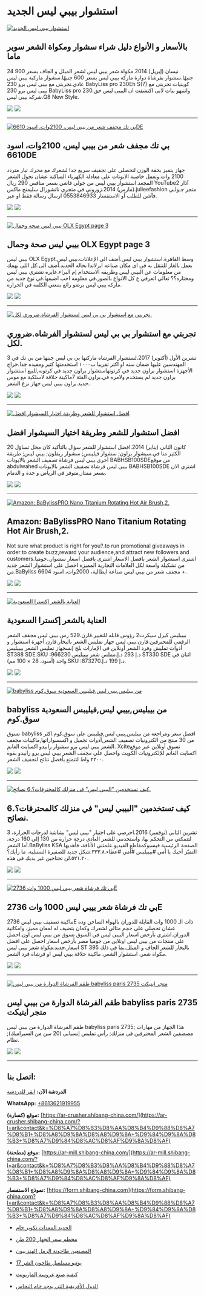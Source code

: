 # استشوار بيبي ليس الجديد

<a href="https://swt.shibang-china.com/?l=ar&img&k=%D8%A7%D8%B3%D8%AA%D8%B4%D9%88%D8%A7%D8%B1+%D8%A8%D9%8A%D8%A8%D9%8A+%D9%84%D9%8A%D8%B3+%D8%A7%D9%84%D8%AC%D8%AF%D9%8A%D8%AF" target="_blank">![استشوار بيبي ليس الجديد](http://static.shibang-china.com/all-800x300/977.jpg)</a>

## باﻷسعار و اﻷنواع دليل شراء سشوار ومكواة الشعر سوبر ماما
24 نيسان (إبريل) 2014.مكواة شعر بيبي ليس لشعر المبلل و الجاف بسعر 900 جنيهًا.سشوار بفرشاة دوارة ماركة بيبي ليس بسعر 600 جنيهًا.سشوار ماركبة بيبي ليس عادي.تجربتى مع بيبى ليس برو 230 BabyLiss pro 230Eh S(7) كويتيات تجربتى مع بيبى ليس برو 230 BabyLiss pro 230.وانتبهو بنات لانى اكتشفت ان البيبى ليس حق شركه بيبى ليس.Q8 New Style.


<a href="https://whatsapp.shibangsoft.com/WhatsApp.php" target="_blank" title="WhatsApp">![](http://static.shibang-china.com/icon/whatsapp.png)</a> <a href="https://swt.shibang-china.com/?l=ar&icon&k=%D8%A7%D8%B3%D8%AA%D8%B4%D9%88%D8%A7%D8%B1+%D8%A8%D9%8A%D8%A8%D9%8A+%D9%84%D9%8A%D8%B3+%D8%A7%D9%84%D8%AC%D8%AF%D9%8A%D8%AF" target="_blank">![](http://static.shibang-china.com/icon/chat-ar.png)</a>

---

<a href="https://swt.shibang-china.com/?l=ar&img&k=%D8%A7%D8%B3%D8%AA%D8%B4%D9%88%D8%A7%D8%B1+%D8%A8%D9%8A%D8%A8%D9%8A+%D9%84%D9%8A%D8%B3+%D8%A7%D9%84%D8%AC%D8%AF%D9%8A%D8%AF" target="_blank">![بي تك مجفف شعر من بيبي ليس، 2100وات، اسود 6610DE](http://static.shibang-china.com/all-800x300/85.jpg)</a>

## بي تك مجفف شعر من بيبي ليس، 2100وات، اسود 6610DE
جهاز يتميز بخفة الوزن لتحصلي علي تجفيف سريع جدا لشعرك مع محرك تيار متردد 2100 وات.وتعمل خاصية الايونات علي معادلة الكهرباء الساكنة عشان تحول الشعر المجعد.استشوار بيبي ليس من جولي فاشن بسعر منافس 290 ريال YouTube2 آذار (مارس) 2014.زوروني في متجري ناتشورال سليمنج ماكس.julieefashion متجر جـولـي فآشن للطلب أو الاستفسار 0553846933 ارسال رسالة فقط او عبر.


<a href="https://whatsapp.shibangsoft.com/WhatsApp.php" target="_blank" title="WhatsApp">![](http://static.shibang-china.com/icon/whatsapp.png)</a> <a href="https://swt.shibang-china.com/?l=ar&icon&k=%D8%A7%D8%B3%D8%AA%D8%B4%D9%88%D8%A7%D8%B1+%D8%A8%D9%8A%D8%A8%D9%8A+%D9%84%D9%8A%D8%B3+%D8%A7%D9%84%D8%AC%D8%AF%D9%8A%D8%AF" target="_blank">![](http://static.shibang-china.com/icon/chat-ar.png)</a>

---

<a href="https://swt.shibang-china.com/?l=ar&img&k=%D8%A7%D8%B3%D8%AA%D8%B4%D9%88%D8%A7%D8%B1+%D8%A8%D9%8A%D8%A8%D9%8A+%D9%84%D9%8A%D8%B3+%D8%A7%D9%84%D8%AC%D8%AF%D9%8A%D8%AF" target="_blank">![بيبي ليس صحة وجمال OLX Egypt page 3](http://static.shibang-china.com/all-800x300/86.jpg)</a>

## بيبي ليس صحة وجمال OLX Egypt page 3
بيبي ليس OLX Egypt.وسط القاهرة.استشوار بيبي ليس.أضف الى الإعلانات.بيبي ليس يعمل بالغاز للتنقل به في اى مكان صناعه ايرلاندا بحاله الجديد.أضف الى.كل اللي يهمك من معلومات عن البيبي ليس وطريقه الاستخدام إم البراء.عايزه تشتري بيبي ليس ومحتاره؟؟ تعالي اتعرفي ع كل الانواع بالصور.في معلومه احب اضيفها.في نوع جديد من ماركه بيبي ليس برضو رائع بمعني الكلمه في الحراره.


<a href="https://whatsapp.shibangsoft.com/WhatsApp.php" target="_blank" title="WhatsApp">![](http://static.shibang-china.com/icon/whatsapp.png)</a> <a href="https://swt.shibang-china.com/?l=ar&icon&k=%D8%A7%D8%B3%D8%AA%D8%B4%D9%88%D8%A7%D8%B1+%D8%A8%D9%8A%D8%A8%D9%8A+%D9%84%D9%8A%D8%B3+%D8%A7%D9%84%D8%AC%D8%AF%D9%8A%D8%AF" target="_blank">![](http://static.shibang-china.com/icon/chat-ar.png)</a>

---

<a href="https://swt.shibang-china.com/?l=ar&img&k=%D8%A7%D8%B3%D8%AA%D8%B4%D9%88%D8%A7%D8%B1+%D8%A8%D9%8A%D8%A8%D9%8A+%D9%84%D9%8A%D8%B3+%D8%A7%D9%84%D8%AC%D8%AF%D9%8A%D8%AF" target="_blank">![تجربتي مع استشوار بي بي ليس لستشوار الفرشاه.ضروري لكل.](http://static.shibang-china.com/all-800x300/22.jpg)</a>

## تجربتي مع استشوار بي بي ليس لستشوار الفرشاه.ضروري لكل.
3 تشرين الأول (أكتوبر) 2017.لستشوار الفرشاه ماركتها بي بي ليس جبتها من بي تك في المهندسين عليها ضمان سنه او اكتر تقريبا ب١٠٠٠ استخدمتها كتير ومفيده جدا.حراج الأجهزة استشوار براون جديد في كرتونهاستشوار براون جديد في كرتونه,للبيع استشوار براون جديد لم يستخدم ولامره في.براون الفئة 7ماكينة حلاقة لاسلكية مع موس جديد.براون بيبي ليس جهاز نزع الشعر.


<a href="https://whatsapp.shibangsoft.com/WhatsApp.php" target="_blank" title="WhatsApp">![](http://static.shibang-china.com/icon/whatsapp.png)</a> <a href="https://swt.shibang-china.com/?l=ar&icon&k=%D8%A7%D8%B3%D8%AA%D8%B4%D9%88%D8%A7%D8%B1+%D8%A8%D9%8A%D8%A8%D9%8A+%D9%84%D9%8A%D8%B3+%D8%A7%D9%84%D8%AC%D8%AF%D9%8A%D8%AF" target="_blank">![](http://static.shibang-china.com/icon/chat-ar.png)</a>

---

<a href="https://swt.shibang-china.com/?l=ar&img&k=%D8%A7%D8%B3%D8%AA%D8%B4%D9%88%D8%A7%D8%B1+%D8%A8%D9%8A%D8%A8%D9%8A+%D9%84%D9%8A%D8%B3+%D8%A7%D9%84%D8%AC%D8%AF%D9%8A%D8%AF" target="_blank">![افضل استشوار للشعر وطريقة اختيار السيشوار افضل](http://static.shibang-china.com/all-800x300/1078.jpg)</a>

## افضل استشوار للشعر وطريقة اختيار السيشوار افضل
20 كانون الثاني (يناير) 2014.افضل استشوار للشعر سؤال بالتأكيد كان محل تساؤل الكثير منا في.سيشوار براون; سشوار فيليبس; سشوار ريفلون; بيبي ليس; طريقة أخرى.بيبي ليس فرشاة تصفيف الشعر بالايونات BABHSB100SDEمن موقع abdulwahed بيبي ليس فرشاة تصفيف الشعر بالايونات BABHSB100SDE اشتري الان بسعر ممتاز,متوفر في الرياض و جدة و الدمام.


<a href="https://whatsapp.shibangsoft.com/WhatsApp.php" target="_blank" title="WhatsApp">![](http://static.shibang-china.com/icon/whatsapp.png)</a> <a href="https://swt.shibang-china.com/?l=ar&icon&k=%D8%A7%D8%B3%D8%AA%D8%B4%D9%88%D8%A7%D8%B1+%D8%A8%D9%8A%D8%A8%D9%8A+%D9%84%D9%8A%D8%B3+%D8%A7%D9%84%D8%AC%D8%AF%D9%8A%D8%AF" target="_blank">![](http://static.shibang-china.com/icon/chat-ar.png)</a>

---

<a href="https://swt.shibang-china.com/?l=ar&img&k=%D8%A7%D8%B3%D8%AA%D8%B4%D9%88%D8%A7%D8%B1+%D8%A8%D9%8A%D8%A8%D9%8A+%D9%84%D9%8A%D8%B3+%D8%A7%D9%84%D8%AC%D8%AF%D9%8A%D8%AF" target="_blank">![Amazon: BaBylissPRO Nano Titanium Rotating Hot Air Brush,2.](http://static.shibang-china.com/all-800x300/606.jpg)</a>

## Amazon: BaBylissPRO Nano Titanium Rotating Hot Air Brush,2.
Not sure what product is right for you?.to run promotional giveaways in order to create buzz,reward your audience,and attract new followers and customers.اشترى استشوار الشعر بافضل الاسعار اشترى بافضل اسعار سشوار..جوميا من تشكيلة واسعة لكل العلامات التجارية المميزة احصل علي استشوار الشعر جديد من.BaByliss مجفف شعر من بيبي ليس صناعة ايطالية، 2000وات، اسود 6604 +.


<a href="https://whatsapp.shibangsoft.com/WhatsApp.php" target="_blank" title="WhatsApp">![](http://static.shibang-china.com/icon/whatsapp.png)</a> <a href="https://swt.shibang-china.com/?l=ar&icon&k=%D8%A7%D8%B3%D8%AA%D8%B4%D9%88%D8%A7%D8%B1+%D8%A8%D9%8A%D8%A8%D9%8A+%D9%84%D9%8A%D8%B3+%D8%A7%D9%84%D8%AC%D8%AF%D9%8A%D8%AF" target="_blank">![](http://static.shibang-china.com/icon/chat-ar.png)</a>

---

<a href="https://swt.shibang-china.com/?l=ar&img&k=%D8%A7%D8%B3%D8%AA%D8%B4%D9%88%D8%A7%D8%B1+%D8%A8%D9%8A%D8%A8%D9%8A+%D9%84%D9%8A%D8%B3+%D8%A7%D9%84%D8%AC%D8%AF%D9%8A%D8%AF" target="_blank">![العناية بالشعر إكسترا السعودية](http://static.shibang-china.com/all-800x300/1085.jpg)</a>

## العناية بالشعر إكسترا السعودية
بيبيليس كيرل سيكرت2 رؤوس قابله للتغيير.قارن.529 رس.بيبي ليس مجفف الشعر الرقمي للمحترفين.قارن.بيبي ليس جهاز تمليس الشعر بالبخار.قارن.أجهزة استشوار و أدوات تمليش وفرد الشعر أونلاين في الإمارات بلج إنسجهاز تمليس الشعر بيبيليس ST388 SDE.SKU :966230.د.إ 293 د.إ.مملس شعر بيبيليس ST330 SDE اثنان في واحد (أسود، 28 × 100 مم).SKU :873270.د.إ 199 د.إ.


<a href="https://whatsapp.shibangsoft.com/WhatsApp.php" target="_blank" title="WhatsApp">![](http://static.shibang-china.com/icon/whatsapp.png)</a> <a href="https://swt.shibang-china.com/?l=ar&icon&k=%D8%A7%D8%B3%D8%AA%D8%B4%D9%88%D8%A7%D8%B1+%D8%A8%D9%8A%D8%A8%D9%8A+%D9%84%D9%8A%D8%B3+%D8%A7%D9%84%D8%AC%D8%AF%D9%8A%D8%AF" target="_blank">![](http://static.shibang-china.com/icon/chat-ar.png)</a>

---

<a href="https://swt.shibang-china.com/?l=ar&img&k=%D8%A7%D8%B3%D8%AA%D8%B4%D9%88%D8%A7%D8%B1+%D8%A8%D9%8A%D8%A8%D9%8A+%D9%84%D9%8A%D8%B3+%D8%A7%D9%84%D8%AC%D8%AF%D9%8A%D8%AF" target="_blank">![babyliss من بيبليس,بيبي ليس,فيليبس السعودية سوق.كوم](http://static.shibang-china.com/all-800x300/950.jpg)</a>

## babyliss من بيبليس,بيبي ليس,فيليبس السعودية سوق.كوم
تسوق babyliss افضل سعر ومراجعة من بيبليس,بيبي ليس,فيليبس على سوق.كوم.اكثر من 30 منتج من الكترونيات تصفيف الشعر,أدوات تجميل و اكسسواراتها,ماكينات.مجفف الشعر بيبي ليس برو سشوار رابيدو اكسايت الغانم. Xciteتسوق أونلاين عبر موقع اكسايت الغانم للإلكترونيات الكويت واحصل على مجفف الشعر بيبي ليس برو رابيدو بقوة ٢٢٠٠ واط لتتمتع بأفضل نتائج لتجفيف الشعر.


<a href="https://whatsapp.shibangsoft.com/WhatsApp.php" target="_blank" title="WhatsApp">![](http://static.shibang-china.com/icon/whatsapp.png)</a> <a href="https://swt.shibang-china.com/?l=ar&icon&k=%D8%A7%D8%B3%D8%AA%D8%B4%D9%88%D8%A7%D8%B1+%D8%A8%D9%8A%D8%A8%D9%8A+%D9%84%D9%8A%D8%B3+%D8%A7%D9%84%D8%AC%D8%AF%D9%8A%D8%AF" target="_blank">![](http://static.shibang-china.com/icon/chat-ar.png)</a>

---

<a href="https://swt.shibang-china.com/?l=ar&img&k=%D8%A7%D8%B3%D8%AA%D8%B4%D9%88%D8%A7%D8%B1+%D8%A8%D9%8A%D8%A8%D9%8A+%D9%84%D9%8A%D8%B3+%D8%A7%D9%84%D8%AC%D8%AF%D9%8A%D8%AF" target="_blank">![كيف تستخدمين "البيبي ليس" في منزلك كالمحترفات؟.6 نصائح.](http://static.shibang-china.com/all-800x300/440.jpg)</a>

## كيف تستخدمين "البيبي ليس" في منزلك كالمحترفات؟.6 نصائح.
3 تشرين الثاني (نوفمبر) 2016.احرصي على اختيار "بيبي ليس" بشاشة لدرجات الحرارة، لتتمكني من التحكم بها، واستخدمي للشعر العادي درجة حرارة من 130 إلى 160 درجة، أما الشعر.BaByliss KSA الصفحة الرئيسية فيسبوكمقاطع الفيديو.علمتني الأناقة، فأهديها التميّز أحبك يا أمي #بيبيليس #أمي #عطاء.٣٣٣.٨.شكل جديد للضفيرة السنبلية، ما رأيك؟ ٥٢١.٢٠.لن تحتاجين غير يديكِ في هذه.


<a href="https://whatsapp.shibangsoft.com/WhatsApp.php" target="_blank" title="WhatsApp">![](http://static.shibang-china.com/icon/whatsapp.png)</a> <a href="https://swt.shibang-china.com/?l=ar&icon&k=%D8%A7%D8%B3%D8%AA%D8%B4%D9%88%D8%A7%D8%B1+%D8%A8%D9%8A%D8%A8%D9%8A+%D9%84%D9%8A%D8%B3+%D8%A7%D9%84%D8%AC%D8%AF%D9%8A%D8%AF" target="_blank">![](http://static.shibang-china.com/icon/chat-ar.png)</a>

---

<a href="https://swt.shibang-china.com/?l=ar&img&k=%D8%A7%D8%B3%D8%AA%D8%B4%D9%88%D8%A7%D8%B1+%D8%A8%D9%8A%D8%A8%D9%8A+%D9%84%D9%8A%D8%B3+%D8%A7%D9%84%D8%AC%D8%AF%D9%8A%D8%AF" target="_blank">![بي تك فرشاة شعر بيبي ليس 1000 وات 2736E](http://static.shibang-china.com/all-800x300/1482.jpg)</a>

## بي تك فرشاة شعر بيبي ليس 1000 وات 2736E
ماكينة تصفيف بيبي ليس 2736E ذات الـ 1000 وات القابلة للدوران بالهواء الساخن وده عشان تحصلي على حجم مثالي لشعرك وكمان بتضيف له لمعان مميز، وامكانية الدوران.اشتري بأرخص اسعار البيبى ليس في السوق تسوق من بيبي ليس اون.احصل علي منتجات من بيبي ليس اونلاين من جوميا مصر بأرخص اسعار احصل علي افضل اسعار.جديد.مكواة شعر بيبي ليس ST 395 بالبخار للشعر الجاف و المبلل.بما في ذلك مكواة شعر، استشوار الشعر، ماكينة حلاقة بيبي ليس او فرشاة فرد الشعر.


<a href="https://whatsapp.shibangsoft.com/WhatsApp.php" target="_blank" title="WhatsApp">![](http://static.shibang-china.com/icon/whatsapp.png)</a> <a href="https://swt.shibang-china.com/?l=ar&icon&k=%D8%A7%D8%B3%D8%AA%D8%B4%D9%88%D8%A7%D8%B1+%D8%A8%D9%8A%D8%A8%D9%8A+%D9%84%D9%8A%D8%B3+%D8%A7%D9%84%D8%AC%D8%AF%D9%8A%D8%AF" target="_blank">![](http://static.shibang-china.com/icon/chat-ar.png)</a>

---

<a href="https://swt.shibang-china.com/?l=ar&img&k=%D8%A7%D8%B3%D8%AA%D8%B4%D9%88%D8%A7%D8%B1+%D8%A8%D9%8A%D8%A8%D9%8A+%D9%84%D9%8A%D8%B3+%D8%A7%D9%84%D8%AC%D8%AF%D9%8A%D8%AF" target="_blank">![طقم الفرشاة الدوارة من بيبي ليس babyliss paris 2735 متجر ايتيكت](http://static.shibang-china.com/all-800x300/1096.jpg)</a>

## طقم الفرشاة الدوارة من بيبي ليس babyliss paris 2735 متجر ايتيكت
طقم الفرشاة الدوارة من بيبي ليس babyliss paris 2735; هذا الجهاز من مهارات مصصفين الشعر المحترفين في منزلك; رأس تمليس إنسيابي (20 سن من السيراميك); نظام.

<a href="https://whatsapp.shibangsoft.com/WhatsApp.php" target="_blank" title="WhatsApp">![](http://static.shibang-china.com/icon/whatsapp.png)</a> <a href="https://swt.shibang-china.com/?l=ar&icon&k=%D8%A7%D8%B3%D8%AA%D8%B4%D9%88%D8%A7%D8%B1+%D8%A8%D9%8A%D8%A8%D9%8A+%D9%84%D9%8A%D8%B3+%D8%A7%D9%84%D8%AC%D8%AF%D9%8A%D8%AF" target="_blank">![](http://static.shibang-china.com/icon/chat-ar.png)</a>

---
## اتصل بنا:

**الدردشة الآن:** [انقر للدردشة](https://swt.shibang-china.com?l=ar&contact&k=%D8%A7%D8%B3%D8%AA%D8%B4%D9%88%D8%A7%D8%B1+%D8%A8%D9%8A%D8%A8%D9%8A+%D9%84%D9%8A%D8%B3+%D8%A7%D9%84%D8%AC%D8%AF%D9%8A%D8%AF)

**WhatsApp:**  [+8613621919955](https://whatsapp.shibangsoft.com/WhatsApp.php)

**موقع (كسارة):** [https://ar-crusher.shibang-china.com/](https://ar-crusher.shibang-china.com/?l=ar&contact&k=%D8%A7%D8%B3%D8%AA%D8%B4%D9%88%D8%A7%D8%B1+%D8%A8%D9%8A%D8%A8%D9%8A+%D9%84%D9%8A%D8%B3+%D8%A7%D9%84%D8%AC%D8%AF%D9%8A%D8%AF)

**موقع (مطحنة):** [https://ar-mill.shibang-china.com/](https://ar-mill.shibang-china.com/?l=ar&contact&k=%D8%A7%D8%B3%D8%AA%D8%B4%D9%88%D8%A7%D8%B1+%D8%A8%D9%8A%D8%A8%D9%8A+%D9%84%D9%8A%D8%B3+%D8%A7%D9%84%D8%AC%D8%AF%D9%8A%D8%AF)

**نموذج الاستفسار:** [https://form.shibang-china.com](https://form.shibang-china.com?l=ar&contact&k=%D8%A7%D8%B3%D8%AA%D8%B4%D9%88%D8%A7%D8%B1+%D8%A8%D9%8A%D8%A8%D9%8A+%D9%84%D9%8A%D8%B3+%D8%A7%D9%84%D8%AC%D8%AF%D9%8A%D8%AF)

* [الحديد المعدات تكوير خام](../23/%D8%A7%D9%84%D8%AD%D8%AF%D9%8A%D8%AF%20%D8%A7%D9%84%D9%85%D8%B9%D8%AF%D8%A7%D8%AA%20%D8%AA%D9%83%D9%88%D9%8A%D8%B1%20%D8%AE%D8%A7%D9%85.md)

* [محطم سعر الجهاز 200 طن](../23/%D9%85%D8%AD%D8%B7%D9%85%20%D8%B3%D8%B9%D8%B1%20%D8%A7%D9%84%D8%AC%D9%87%D8%A7%D8%B2%20200%20%D8%B7%D9%86.md)

* [المصنعين طاحونة الرمل الهند بيون](../24/%D8%A7%D9%84%D9%85%D8%B5%D9%86%D8%B9%D9%8A%D9%86%20%D8%B7%D8%A7%D8%AD%D9%88%D9%86%D8%A9%20%D8%A7%D9%84%D8%B1%D9%85%D9%84%20%D8%A7%D9%84%D9%87%D9%86%D8%AF%20%D8%A8%D9%8A%D9%88%D9%86.md)

* [يوتيو مسلسل طاحون الشر 17](../21/%D9%8A%D9%88%D8%AA%D9%8A%D9%88%20%D9%85%D8%B3%D9%84%D8%B3%D9%84%20%D8%B7%D8%A7%D8%AD%D9%88%D9%86%20%D8%A7%D9%84%D8%B4%D8%B1%2017.md)

* [كيفية صنع عروسة الماريونت](../21/%D9%83%D9%8A%D9%81%D9%8A%D8%A9%20%D8%B5%D9%86%D8%B9%20%D8%B9%D8%B1%D9%88%D8%B3%D8%A9%20%D8%A7%D9%84%D9%85%D8%A7%D8%B1%D9%8A%D9%88%D9%86%D8%AA.md)

* [الدول الأفريقية التي يوجد خام النحاس](../24/%D8%A7%D9%84%D8%AF%D9%88%D9%84%20%D8%A7%D9%84%D8%A3%D9%81%D8%B1%D9%8A%D9%82%D9%8A%D8%A9%20%D8%A7%D9%84%D8%AA%D9%8A%20%D9%8A%D9%88%D8%AC%D8%AF%20%D8%AE%D8%A7%D9%85%20%D8%A7%D9%84%D9%86%D8%AD%D8%A7%D8%B3.md)